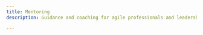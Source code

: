 ```yaml
---
title: Mentoring
description: Guidance and coaching for agile professionals and leadership.

---
```


